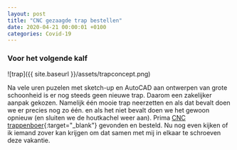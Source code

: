 ```yaml
---
layout: post
title: "CNC gezaagde trap bestellen"
date: 2020-04-21 00:00:01 +0100
categories: Covid-19
---
```


### Voor het volgende kalf

![trap]({{ site.baseurl }}/assets/trapconcept.png)

Na vele uren puzelen met sketch-up en AutoCAD aan ontwerpen van grote schoonheid is er nog steeds geen nieuwe trap. Daarom een zakelijker aanpak gekozen. Namelijk één mooie trap neerzetten en als dat bevalt doen we er precies nog zo één. en als het niet bevalt doen we het gewoon opnieuw (en sluiten we de houtkachel weer aan). Prima [CNC trappenboer](https://www.devriestrappen.nl/trappenmaat/){:target="_blank"} gevonden en besteld. Nu nog even kijken of ik iemand zover kan krijgen om dat samen met mij in elkaar te schroeven deze vakantie.
